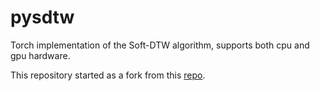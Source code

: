 # pysdtw

Torch implementation of the Soft-DTW algorithm, supports both cpu and gpu
hardware.

This repository started as a fork from this [repo](https://github.com/Maghoumi/pytorch-softdtw-cuda).
